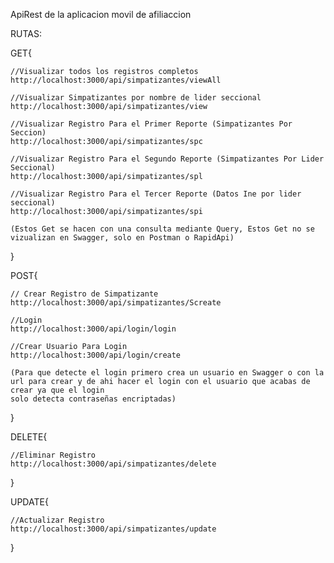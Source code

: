 ApiRest de la aplicacion movil de afiliaccion

RUTAS:

GET{

    //Visualizar todos los registros completos
    http://localhost:3000/api/simpatizantes/viewAll
   
    //Visualizar Simpatizantes por nombre de lider seccional
    http://localhost:3000/api/simpatizantes/view

    //Visualizar Registro Para el Primer Reporte (Simpatizantes Por Seccion)
    http://localhost:3000/api/simpatizantes/spc

    //Visualizar Registro Para el Segundo Reporte (Simpatizantes Por Lider Seccional)
    http://localhost:3000/api/simpatizantes/spl

    //Visualizar Registro Para el Tercer Reporte (Datos Ine por lider seccional)
    http://localhost:3000/api/simpatizantes/spi

    (Estos Get se hacen con una consulta mediante Query, Estos Get no se vizualizan en Swagger, solo en Postman o RapidApi)

}

POST{

    // Crear Registro de Simpatizante
    http://localhost:3000/api/simpatizantes/Screate

    //Login
    http://localhost:3000/api/login/login

    //Crear Usuario Para Login
    http://localhost:3000/api/login/create

    (Para que detecte el login primero crea un usuario en Swagger o con la url para crear y de ahi hacer el login con el usuario que acabas de crear ya que el login
    solo detecta contraseñas encriptadas)
}

DELETE{

    //Eliminar Registro
    http://localhost:3000/api/simpatizantes/delete

}

UPDATE{

    //Actualizar Registro
    http://localhost:3000/api/simpatizantes/update
    
}